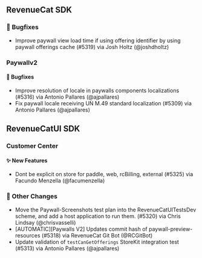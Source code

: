 ## RevenueCat SDK
### 🐞 Bugfixes
* Improve paywall view load time if using offering identifier by using paywall offerings cache (#5319) via Josh Holtz (@joshdholtz)
### Paywallv2
#### 🐞 Bugfixes
* Improve resolution of locale in paywalls components localizations (#5316) via Antonio Pallares (@ajpallares)
* Fix paywall locale receiving UN M.49 standard localization (#5309) via Antonio Pallares (@ajpallares)

## RevenueCatUI SDK
### Customer Center
#### ✨ New Features
* Dont be explicit on store for paddle, web, rcBilling, external (#5325) via Facundo Menzella (@facumenzella)

### 🔄 Other Changes
* Move the Paywall-Screenshots test plan into the RevenueCatUITestsDev scheme, and add a host application to run them. (#5320) via Chris Lindsay (@chrisvasselli)
* [AUTOMATIC][Paywalls V2] Updates commit hash of paywall-preview-resources (#5318) via RevenueCat Git Bot (@RCGitBot)
* Update validation of `testCanGetOfferings` StoreKit integration test (#5313) via Antonio Pallares (@ajpallares)
